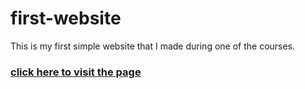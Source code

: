 # first-website
This is my first simple website that I made during one of the courses.
### [click here to visit the page]()
